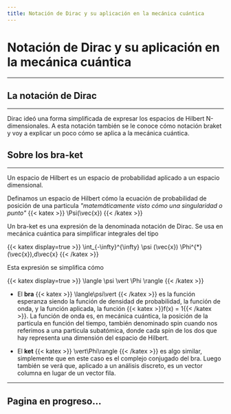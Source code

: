```yaml
---
title: Notación de Dirac y su aplicación en la mecánica cuántica
---
```


# Notación de Dirac y su aplicación en la mecánica cuántica
---

## La notación de Dirac
---
Dirac ideó una forma simplificada de expresar los espacios de Hilbert N-dimensionales. A
esta notación también se le conoce cómo notación braket y voy a explicar un poco cómo se 
aplica a la mecánica cuántica.

## Sobre los bra-ket
---
Un espacio de Hilbert es un espacio de probabilidad aplicado a un espacio dimensional.

Definamos un espacio de Hilbert cómo la ecuación de probabilidad de posición de una 
particula *"matemáticamente visto cómo una singularidad o punto"*
{{< katex >}} \Psi(\vec{x}) {{< /katex >}}

Un bra-ket es una expresión de la denominada notación de Dirac. Se usa en mecánica cuántica
para simplificar integrales del tipo

{{< katex display=true >}}
\int_{-\infty}^{\infty} \psi (\vec{x}) \Phi^{*}(\vec{x})\,d\vec{x}
{{< /katex >}}

Esta expresión se simplifica cómo

{{< katex display=true >}}
\langle \psi \vert \Phi \rangle
{{< /katex >}}

- El **bra** {{< katex >}} \langle\psi\vert {{< /katex >}} es la función esperanza 
siendo la función de densidad de probabilidad, la función de onda, y la función aplicada,
la función {{< katex >}}f(x) = 1{{< /katex >}}. La función de onda es, en mecánica 
cuántica, la posición de la particula en función del tiempo, también denominado spin 
cuando nos referimos a una particula subatómica, donde cada spin de los dos que hay
representa una dimensión del espacio de Hilbert.

- El **ket** {{< katex >}} \vert\Phi\rangle {{< /katex >}} es algo similar, simplemente
que en este caso es el complejo conjugado del bra. Luego también se verá que, aplicado
a un análisis discreto, es un vector columna en lugar de un vector fila.

---
## Pagina en progreso...
